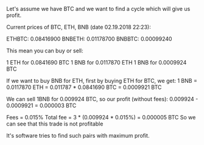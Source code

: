 Let's assume we have BTC and we want to find a cycle which will
give us profit. 

Current prices of BTC, ETH, BNB (date 02.19.2018 22:23):

ETHBTC:  0.08416900
BNBETH:  0.01178700
BNBBTC:  0.00099240

This mean you can buy or sell:

1 ETH for 0.0841690 BTC
1 BNB for 0.0117870 ETH
1 BNB for 0.0009924 BTC


If we want to buy BNB for ETH, first by buying ETH for BTC, we get:
1 BNB = 0.0117870 ETH = 0.011787 * 0.0841690 BTC = 0.0009921 BTC

We can sell 1BNB for 0.009924 BTC, so our profit (without fees):
0.009924 - 0.0009921 = 0.000003 BTC

Fees = 0.015%
Total fee = 3 * (0.009924 * 0.015%) = 0.000005 BTC
So we can see that this trade is not profitable

It's software tries to find such pairs with maximum profit.
